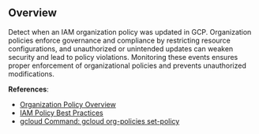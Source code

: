 ## Overview

Detect when an IAM organization policy was updated in GCP. Organization policies enforce governance and compliance by restricting resource configurations, and unauthorized or unintended updates can weaken security and lead to policy violations. Monitoring these events ensures proper enforcement of organizational policies and prevents unauthorized modifications.

**References**:
- [Organization Policy Overview](https://cloud.google.com/resource-manager/docs/organization-policy/overview)
- [IAM Policy Best Practices](https://cloud.google.com/iam/docs/using-iam-securely)
- [gcloud Command: gcloud org-policies set-policy](https://cloud.google.com/sdk/gcloud/reference/org-policies/set-policy)
